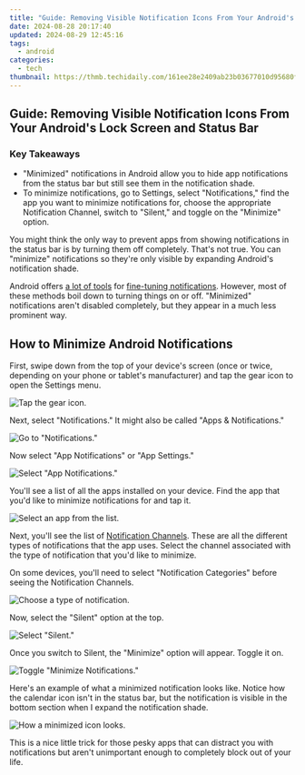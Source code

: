 ```yaml
---
title: "Guide: Removing Visible Notification Icons From Your Android's Lock Screen and Status Bar"
date: 2024-08-28 20:17:40
updated: 2024-08-29 12:45:16
tags:
  - android
categories:
  - tech
thumbnail: https://thmb.techidaily.com/161ee28e2409ab23b03677010d95680f349d2d99e875ed1779eb3644a3f3e231.jpg
---
```


## Guide: Removing Visible Notification Icons From Your Android's Lock Screen and Status Bar

### Key Takeaways

* "Minimized" notifications in Android allow you to hide app notifications from the status bar but still see them in the notification shade.
* To minimize notifications, go to Settings, select "Notifications," find the app you want to minimize notifications for, choose the appropriate Notification Channel, switch to "Silent," and toggle on the "Minimize" option.

 You might think the only way to prevent apps from showing notifications in the status bar is by turning them off completely. That's not true. You can "minimize" notifications so they're only visible by expanding Android's notification shade.

 Android offers [a lot of tools](https://android-location-track.techidaily.com/how-to-track-nokia-c300-location-by-number-drfone-by-drfone-virtual-android/) for [fine-tuning notifications](https://screen-recording.techidaily.com/new-ultimate-choices-in-video-collaboration-software-for-2024/). However, most of these methods boil down to turning things on or off. "Minimized" notifications aren't disabled completely, but they appear in a much less prominent way.

##  How to Minimize Android Notifications

 First, swipe down from the top of your device's screen (once or twice, depending on your phone or tablet's manufacturer) and tap the gear icon to open the Settings menu.

![Tap the gear icon.](https://static1.howtogeekimages.com/wordpress/wp-content/uploads/2023/08/screenshot_20230829_144627_settings.jpg) 

 Next, select "Notifications." It might also be called "Apps & Notifications."

![Go to "Notifications."](https://static1.howtogeekimages.com/wordpress/wp-content/uploads/2023/08/screenshot_20230829_144636_settings.jpg) 

 Now select "App Notifications" or "App Settings."

![Select "App Notifications."](https://static1.howtogeekimages.com/wordpress/wp-content/uploads/2023/08/screenshot_20230829_162633_settings.jpg) 

 You'll see a list of all the apps installed on your device. Find the app that you'd like to minimize notifications for and tap it.

![Select an app from the list.](https://static1.howtogeekimages.com/wordpress/wp-content/uploads/2023/08/screenshot_20230829_162735_settings.jpg) 

 Next, you'll see the list of [Notification Channels](https://apple-account.techidaily.com/how-to-fix-when-apple-account-locked-on-iphone-8-by-drfone-ios/). These are all the different types of notifications that the app uses. Select the channel associated with the type of notification that you'd like to minimize.

 On some devices, you'll need to select "Notification Categories" before seeing the Notification Channels.

![Choose a type of notification.](https://static1.howtogeekimages.com/wordpress/wp-content/uploads/2023/08/screenshot_20230829_162819_settings.jpg) 

 Now, select the "Silent" option at the top.

![Select "Silent."](https://static1.howtogeekimages.com/wordpress/wp-content/uploads/2023/08/screenshot_20230829_162839_settings.jpg) 

 Once you switch to Silent, the "Minimize" option will appear. Toggle it on.

![Toggle "Minimize Notifications."](https://static1.howtogeekimages.com/wordpress/wp-content/uploads/2023/08/2023-08-29_16-31-33.jpg) 

 Here's an example of what a minimized notification looks like. Notice how the calendar icon isn't in the status bar, but the notification is visible in the bottom section when I expand the notification shade.

![How a minimized icon looks.](https://static1.howtogeekimages.com/wordpress/wp-content/uploads/2023/08/screenshot_20230829_162926_one-ui-home.jpg) 

 This is a nice little trick for those pesky apps that can distract you with notifications but aren't unimportant enough to completely block out of your life.

<ins class="adsbygoogle"
     style="display:block"
     data-ad-format="autorelaxed"
     data-ad-client="ca-pub-7571918770474297"
     data-ad-slot="1223367746"></ins>



<ins class="adsbygoogle"
     style="display:block"
     data-ad-client="ca-pub-7571918770474297"
     data-ad-slot="8358498916"
     data-ad-format="auto"
     data-full-width-responsive="true"></ins>
